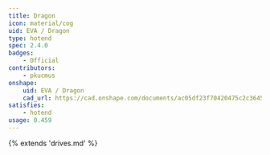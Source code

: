 ```yaml
---
title: Dragon
icon: material/cog
uid: EVA / Dragon
type: hotend
spec: 2.4.0
badges:
    - Official
contributors: 
    - pkucmus
onshape: 
    uid: EVA / Dragon
    cad_url: https://cad.onshape.com/documents/ac05df23f70420475c2c3645/w/ba68aa0653540dff17f96db2/e/2bd2d91ccf1f6bdbaedea2bf
satisfies:
    - hotend
usage: 0.459
---
```


{% extends 'drives.md' %}
